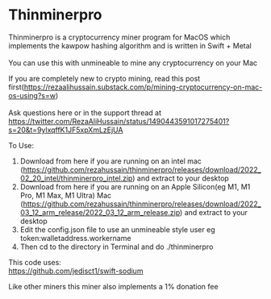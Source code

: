 # Thinminerpro
Thinminerpro is a cryptocurrency miner program for MacOS which implements the kawpow hashing algorithm and is written in Swift + Metal<br>
<br>
You can use this with unmineable to mine any cryptocurrency on your Mac<br>

If you are completely new to crypto mining, read this post first(https://rezaalihussain.substack.com/p/mining-cryptocurrency-on-mac-os-using?s=w)
<br>
<br>
Ask questions here or in the support thread at https://twitter.com/RezaAliHussain/status/1490443591017275401?s=20&t=9ylxqffK1JF5xpXmLzEjUA

To Use:<br>
1. Download from here if you are running on an intel mac (https://github.com/rezahussain/thinminerpro/releases/download/2022_02_20_intel/thinminerpro_intel.zip) and extract to your desktop<br>
2. Download from here if you are running on an Apple Silicon(eg M1, M1 Pro, M1 Max, M1 Ultra) Mac (https://github.com/rezahussain/thinminerpro/releases/download/2022_03_12_arm_release/2022_03_12_arm_release.zip) and extract to your desktop<br>
3. Edit the config.json file to use an unmineable style user eg token:walletaddress.workername<br>
4. Then cd to the directory in Terminal and do ./thinminerpro<br>

This code uses:<br>
https://github.com/jedisct1/swift-sodium<br>

Like other miners this miner also implements a 1% donation fee
